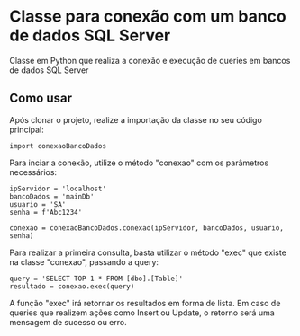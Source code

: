 # Classe para conexão com um banco de dados SQL Server
Classe em Python que realiza a conexão e execução de queries em bancos de dados SQL Server

## Como usar
Após clonar o projeto, realize a importação da classe no seu código principal:
```
import conexaoBancoDados
```
Para inciar a conexão, utilize o método "conexao" com os parâmetros necessários:
```
ipServidor = 'localhost'
bancoDados = 'mainDb'
usuario = 'SA'
senha = f'Abc1234'

conexao = conexaoBancoDados.conexao(ipServidor, bancoDados, usuario, senha)
```
Para realizar a primeira consulta, basta utilizar o método "exec" que existe na classe "conexao", passando a query:
```
query = 'SELECT TOP 1 * FROM [dbo].[Table]'
resultado = conexao.exec(query)
```
A função "exec" irá retornar os resultados em forma de lista. Em caso de queries que realizem ações como Insert ou Update, o retorno será uma mensagem de sucesso ou erro.
